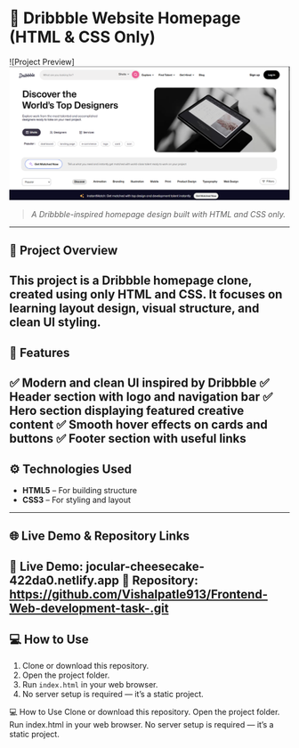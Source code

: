 # 🎨 Dribbble Website Homepage (HTML & CSS Only)
![Project Preview]![alt text](<Screenshot 2025-10-29 201326.png>)
> *A Dribbble-inspired homepage design built with HTML and CSS only.*
---
## 📝 Project Overview
This project is a **Dribbble homepage clone**, created using only **HTML** and **CSS**.
It focuses on learning layout design, visual structure, and clean UI styling.
---
## 🌟 Features
✅ Modern and clean UI inspired by Dribbble
✅ Header section with logo and navigation bar
✅ Hero section displaying featured creative content
✅ Smooth hover effects on cards and buttons
✅ Footer section with useful links
---
## ⚙️ Technologies Used
- **HTML5** – For building structure
- **CSS3** – For styling and layout
---
## 🌐 Live Demo & Repository Links
🔗 **Live Demo:** jocular-cheesecake-422da0.netlify.app
📁 **Repository:** https://github.com/Vishalpatle913/Frontend-Web-development-task-.git
---
## 💻 How to Use
1. Clone or download this repository.
2. Open the project folder.
3. Run `index.html` in your web browser.
4. No server setup is required — it’s a static project.

💻 How to Use
Clone or download this repository.
Open the project folder.
Run index.html in your web browser.
No server setup is required — it’s a static project.
